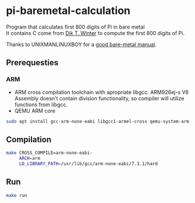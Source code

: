# pi-baremetal-calculation
Program that calculates first 800 digits of Pi in bare metal  
It contains C come from [Dik T. Winter](https://crypto.stanford.edu/pbc/notes/pi/code.html) to compute the first 800 digits of Pi.  

Thanks to UNIXMANLINUXBOY for a [good bare-metal manual](https://rechtzeit.wordpress.com/2012/06/16/a-simple-bare-metal-program-arm/).  
## Prerequesties
### ARM
* ARM cross compilation toolchain with apropriate libgcc. ARM926ej-s V6 Assembly doesn't contain division functionality, so compiler will utilize functions from libgcc.  
* QEMU ARM core    
```bash
sudo apt install gcc-arm-none-eabi libgcc1-armel-cross qemu-system-arm
```
## Compilation
```bash
make CROSS_COMPILE=arm-none-eabi- 
     ARCH=arm 
     LD_LIBRARY_PATH=/usr/lib/gcc/arm-none-eabi/7.3.1/hard
```

## Run
```bash
make run
```
